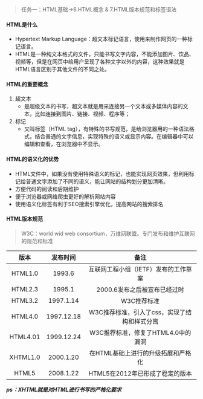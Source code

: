 > 任务一：HTML基础->6.HTML概念 & 7.HTML版本规范和标签语法

#### HTML是什么
- Hypertext Markup Language：超文本标记语言，使用来制作网页的一种标记语言。
- HTML是一种纯文本格式的文件，只能书写文字内容，不能添加图片、饮品、视频等，但是在网页中给用户呈现了各种文字以外的内容，这种效果就是HTML语言区别于其他文件的不同之处。

#### HTML的重要概念
1. 超文本
    - 是超级文本的书写，超文本就是用来连接另一个文本或多媒体内容的文本，比如连接到图片、链接、视频、程序等；
2. 标记
    - 又叫标签（HTML tag），有特殊的书写规范，是给浏览器用的一种语法格式，结合普通的文字信息，实现特殊的语义或显示内容。在编辑器中可以编辑和查看，在浏览器中不显示。

#### HTML的语义化的优势
- HTML文件中，如果没有使用特殊语义的标记，也能实现网页效果，但利用标记给普通文字添加了不同的语义，能让网站的结构划分更加清晰。
- 方便代码的阅读和后期维护
- 便于浏览器或网络爬虫更好的解析网站内容
- 使用语义化标签有利于SEO搜索引擎优化，提高网站的搜索排名

#### HTML版本规范
> W3C：world wid web consortium，万维网联盟。专门发布和维护互联网的规范和标准

版本 | 发布时间 | 备注
:-:|:-:|:-:
HTML1.0 | 1993.6 | 互联网工程小组（IETF）发布的工作草案
HTML2.3 | 1995.1 | 2000.6发布之后被宣布已经过时
HTML3.2 | 1997.1.14 | W3C推荐标准
HTML4.0 | 1997.12.18 | W3C推荐标准，引入了css，实现了结构和样式分离
HTML4.01 | 1999.12.24 | W3C推荐标准，修复了HTML4.0中的漏洞
XHTML1.0 | 2000.1.20 | 在HTML基础上进行的升级拓展和严格化
HTML5 | 2008.1.22 | HTML5在2012年已形成了稳定的版本
***ps：XHTML就是对HTML进行书写的严格化要求***

